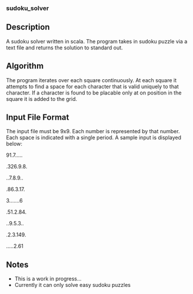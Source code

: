 ### sudoku_solver
## Description
A sudoku solver written in scala. The program takes in sudoku puzzle via a text
file and returns the solution to standard out.

## Algorithm
The program iterates over each square continuously. At each square it attempts 
to find a space for each character that is valid uniquely to that character.
If a character is found to be placable only at on position in the square it
is added to the grid.

## Input File Format
The input file must be 9x9. Each number is represented by that number. Each
space is indicated with a single period. A sample input is displayed below:
  
91.7.....

.326.9.8.

..7.8.9..

.86.3.17.

3.......6

.51.2.84.

..9.5.3..

.2.3.149.

.....2.61

## Notes
* This is a work in progress...
* Currently it can only solve easy sudoku puzzles



